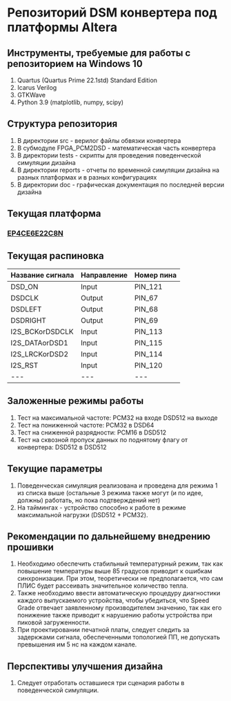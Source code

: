 # Репозиторий DSM конвертера под платформы Altera

## Инструменты, требуемые для работы с репозиторием на Windows 10
1) Quartus (Quartus Prime 22.1std) Standard Edition
2) Icarus Verilog
3) GTKWave
4) Python 3.9 (matplotlib, numpy, scipy)    

## Структура репозитория
1) В директории src - верилог файлы обвязки конвертера
2) В субмодуле FPGA_PCM2DSD - математическая часть конвертера
3) В директории tests - скрипты для проведения поведенческой симуляции дизайна
4) В директории reports - отчеты по временной симуляции дизайна на разных платформах и в разных конфигурациях
5) В директории doc - графическая документация по последней версии дизайна

## Текущая платформа
### [EP4CE6E22C8N](https://www.ozon.ru/product/plis-programmiruemaya-logicheskaya-matritsa-fpga-ep4ce6e22c8n-cyclone-iv-1093914217/?asb=N5wYt%252BaH0qcwIBBNYhuIwLbHfrLuPQmWn5oLiPnM7Q0%253D&asb2=0UiveHWkGXrzK1n1i5V60SJhOzw3VAqL6g7dPZYsrvH12_H5DMWHWmFufp7zbxgf&avtc=1&avte=2&avts=1701128002&keywords=fpga+altera+ciclon+4)

## Текущая распиновка
| Название сигнала | Направление | Номер пина |
|---|---|---|
| DSD_ON | Input | PIN_121 |
| DSDCLK | Output | PIN_67 |
| DSDLEFT | Output | PIN_68 |
| DSDRIGHT | Output | PIN_69 |
| I2S_BCKorDSDCLK | Input | PIN_113 |
| I2S_DATAorDSD1 | Input | PIN_115 |
| I2S_LRCKorDSD2 | Input | PIN_114 |
| I2S_RST | Input | PIN_120 |
|---|---|---|
## Заложенные режимы работы
1) Тест на максимальной частоте: PCM32 на входе DSD512 на выходе 
2) Тест на пониженной частоте: PCM32 в DSD64
3) Тест на сниженной разрядности: PCM16 в DSD512
4) Тест на сквозной пропуск данных по поднятому флагу от конвертера: DSD512 в DSD512

## Текущие параметры
1) Поведенческая симуляция реализована и проведена для режима 1 из списка выше (остальные 3 режима также могут (и по идее, должны) работать, но пока подтверждений нет)
2) На таймингах - устройство способно к работе в режиме максимальной нагрузки (DSD512 + PCM32). 

## Рекомендации по дальнейшему внедрению прошивки
1) Необходимо обеспечить стабильный температурный режим, так как повышение температуры выше 85 градусов приводит к ошибкам синхронизации. При этом, теоретически не предполагается, что сам ПЛИС будет рассеивать значительное количество тепла. 
2) Также необходимо ввести автоматическую процедуру диагностики каждого выпускаемого устройства, чтобы убедиться, что Speed Grade отвечает заявленному производителем значению, так как его понижение также приводит к нарушению работы устройства при пиковой загруженности.
3) При проектировании печатной платы, следует следить за задеркжами сигнала, обеспеченными топологией ПП, не допускать превышения им 5 нс на каждом канале.

## Перспективы улучшения дизайна
1) Следует отработать оставшиеся три сценария работы в поведенческой симуляции.